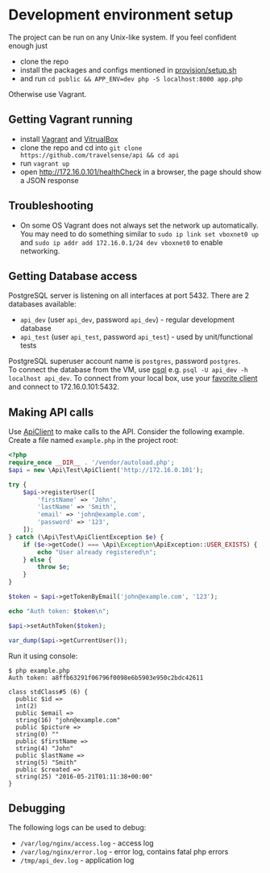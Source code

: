 # Development environment setup
The project can be run on any Unix-like system. If you feel confident enough just 
* clone the repo
* install the packages and configs mentioned in [provision/setup.sh](../provision/setup.sh)
* and run `cd public && APP_ENV=dev php -S localhost:8000 app.php`

Otherwise use Vagrant.

## Getting Vagrant running
* install [Vagrant](https://www.vagrantup.com/) and [VitrualBox](https://www.virtualbox.org)
* clone the repo and cd into `git clone https://github.com/travelsense/api && cd api`
* run `vagrant up`
* open http://172.16.0.101/healthCheck in a browser, the page should show a JSON response

## Troubleshooting
* On some OS Vagrant does not always set the network up automatically. You may need to do something similar to `sudo ip link set vboxnet0 up` and `sudo ip addr add 172.16.0.1/24 dev vboxnet0` to enable networking.

## Getting Database access
PostgreSQL server is listening on all interfaces at port 5432. There are 2 databases available:

* `api_dev` (user `api_dev`, password `api_dev`) - regular development database
* `api_test` (user `api_test`, password `api_test`) - used by unit/functional tests

PostgreSQL superuser account name is `postgres`, password `postgres`.  
To connect the database from the VM, use [psql](http://www.postgresql.org/docs/current/static/app-psql.html) 
e.g. `psql -U api_dev -h localhost api_dev`. To connect from your local box, use your [favorite client](https://wiki.postgresql.org/wiki/Community_Guide_to_PostgreSQL_GUI_Tools) and connect to 172.16.0.101:5432.

## Making API calls
Use [ApiClient](../src/Test/ApiClient.php) to make calls to the API. Consider the following example.
Create a file named `example.php` in the project root:

```php
<?php
require_once __DIR__ . '/vendor/autoload.php';
$api = new \Api\Test\ApiClient('http://172.16.0.101');

try {
    $api->registerUser([
        'firstName' => 'John',
        'lastName' => 'Smith',
        'email' => 'john@example.com',
        'password' => '123',
    ]);
} catch (\Api\Test\ApiClientException $e) {
    if ($e->getCode() === \Api\Exception\ApiException::USER_EXISTS) {
        echo "User already registered\n";
    } else {
        throw $e;
    }
}

$token = $api->getTokenByEmail('john@example.com', '123');

echo "Auth token: $token\n";

$api->setAuthToken($token);

var_dump($api->getCurrentUser());
```

Run it using console:

```
$ php example.php 
Auth token: a8ffb63291f06796f0098e6b5903e950c2bdc42611

class stdClass#5 (6) {
  public $id =>
  int(2)
  public $email =>
  string(16) "john@example.com"
  public $picture =>
  string(0) ""
  public $firstName =>
  string(4) "John"
  public $lastName =>
  string(5) "Smith"
  public $created =>
  string(25) "2016-05-21T01:11:38+00:00"
}
```

## Debugging
The following logs can be used to debug:
* `/var/log/nginx/access.log` - access log
* `/var/log/nginx/error.log` - error log, contains fatal php errors
* `/tmp/api_dev.log` - application log



